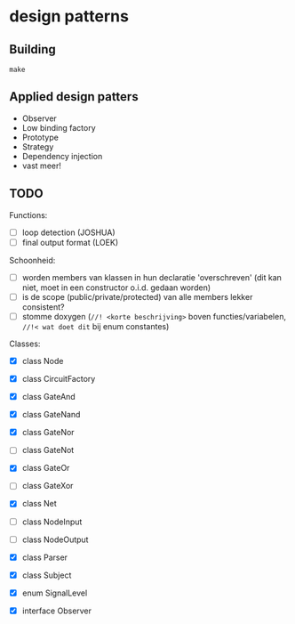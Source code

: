 # design patterns

## Building

```
make
```

## Applied design patters

- Observer
- Low binding factory
- Prototype
- Strategy
- Dependency injection
- vast meer!

## TODO

Functions:

- [ ] loop detection (JOSHUA)
- [ ] final output format (LOEK)

Schoonheid:

- [ ] worden members van klassen in hun declaratie 'overschreven' (dit kan
  niet, moet in een constructor o.i.d. gedaan worden)
- [ ] is de scope (public/private/protected) van alle members lekker
  consistent?
- [ ] stomme doxygen (`//! <korte beschrijving>` boven functies/variabelen,
  `//!< wat doet dit` bij enum constantes)

Classes:

- [x] class Node
- [x] class CircuitFactory
- [x] class GateAnd
- [x] class GateNand
- [X] class GateNor
- [ ] class GateNot
- [x] class GateOr
- [ ] class GateXor
- [x] class Net
- [ ] class NodeInput
- [ ] class NodeOutput
- [x] class Parser
- [x] class Subject
- [x] enum SignalLevel
- [x] interface Observer

